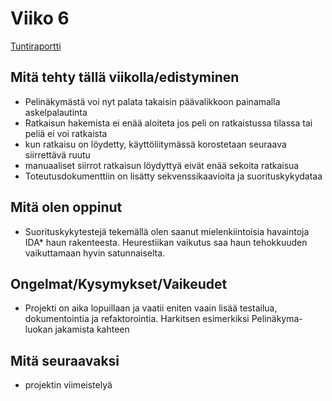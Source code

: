 # Viiko 6

[Tuntiraportti](https://github.com/EliasTHelsinginYliopisto/15PelinRatkaisija/blob/main/Dokumentaatio/Tuntiraportti.md)

## Mitä tehty tällä viikolla/edistyminen
* Pelinäkymästä voi nyt palata takaisin päävalikkoon painamalla askelpalautinta
* Ratkaisun hakemista ei enää aloiteta jos peli on ratkaistussa tilassa tai peliä ei voi ratkaista
* kun ratkaisu on löydetty, käyttöliitymässä korostetaan seuraava siirrettävä ruutu
* manuaaliset siirrot ratkaisun löydyttyä eivät enää sekoita ratkaisua
* Toteutusdokumenttiin on lisätty sekvenssikaavioita ja suorituskykydataa

## Mitä olen oppinut
- Suorituskykytestejä tekemällä olen saanut mielenkiintoisia havaintoja IDA* haun rakenteesta. Heurestiikan vaikutus saa haun tehokkuuden vaikuttamaan hyvin satunnaiselta.

## Ongelmat/Kysymykset/Vaikeudet
- Projekti on aika lopuillaan ja vaatii eniten vaain lisää testailua, dokumentointia ja refaktorointia. Harkitsen esimerkiksi Pelinäkyma-luokan jakamista kahteen


## Mitä seuraavaksi
* projektin viimeistelyä

